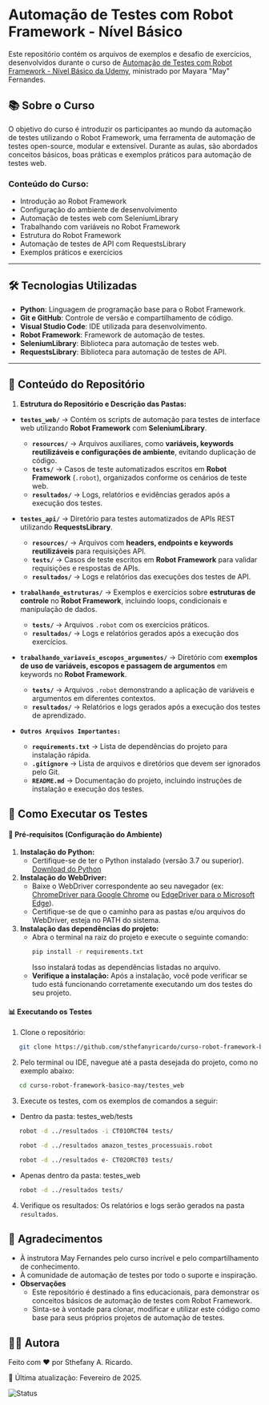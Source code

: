 # Automação de Testes com Robot Framework - Nível Básico

Este repositório contém os arquivos de exemplos e desafio de exercícios, desenvolvidos durante o curso de [Automação de Testes com Robot Framework - Nível Básico da Udemy](https://www.udemy.com/course/automacao-de-testes-com-robot-framework-basico/), ministrado por Mayara "May" Fernandes. 

## 📚 Sobre o Curso

O objetivo do curso é introduzir os participantes ao mundo da automação de testes utilizando o Robot Framework, uma ferramenta de automação de testes open-source, modular e extensível. Durante as aulas, são abordados conceitos básicos, boas práticas e exemplos práticos para automação de testes web.

### Conteúdo do Curso:
- Introdução ao Robot Framework
- Configuração do ambiente de desenvolvimento
- Automação de testes web com SeleniumLibrary
- Trabalhando com variáveis no Robot Framework
- Estrutura do Robot Framework
- Automação de testes de API com RequestsLibrary
- Exemplos práticos e exercícios

---

## 🛠️ Tecnologias Utilizadas

- **Python**: Linguagem de programação base para o Robot Framework.
- **Git e GitHub**: Controle de versão e compartilhamento de código.
- **Visual Studio Code**: IDE utilizada para desenvolvimento.
- **Robot Framework**: Framework de automação de testes.
- **SeleniumLibrary**: Biblioteca para automação de testes web.
- **RequestsLibrary**: Biblioteca para automação de testes de API.

---

## 📁 Conteúdo do Repositório  
1. **Estrutura do Repositório e Descrição das Pastas:**

- **`testes_web/`** → Contém os scripts de automação para testes de interface web utilizando **Robot Framework** com **SeleniumLibrary**.  
  - **`resources/`** → Arquivos auxiliares, como **variáveis, keywords reutilizáveis e configurações de ambiente**, evitando duplicação de código.  
  - **`tests/`** → Casos de teste automatizados escritos em **Robot Framework** (`.robot`), organizados conforme os cenários de teste web.  
  - **`resultados/`** → Logs, relatórios e evidências gerados após a execução dos testes.  

- **`testes_api/`** → Diretório para testes automatizados de APIs REST utilizando **RequestsLibrary**.  
  - **`resources/`** → Arquivos com **headers, endpoints e keywords reutilizáveis** para requisições API.  
  - **`tests/`** → Casos de teste escritos em **Robot Framework** para validar requisições e respostas de APIs.  
  - **`resultados/`** → Logs e relatórios das execuções dos testes de API.  

- **`trabalhando_estruturas/`** → Exemplos e exercícios sobre **estruturas de controle** no **Robot Framework**, incluindo loops, condicionais e manipulação de dados.  
  - **`tests/`** → Arquivos `.robot` com os exercícios práticos.  
  - **`resultados/`** → Logs e relatórios gerados após a execução dos exercícios.  

- **`trabalhando_variaveis_escopos_argumentos/`** → Diretório com **exemplos de uso de variáveis, escopos e passagem de argumentos** em keywords no **Robot Framework**.  
  - **`tests/`** → Arquivos `.robot` demonstrando a aplicação de variáveis e argumentos em diferentes contextos.  
  - **`resultados/`** → Relatórios e logs gerados após a execução dos testes de aprendizado.  

- **`Outros Arquivos Importantes:`**  
  - **`requirements.txt`** → Lista de dependências do projeto para instalação rápida.  
  - **`.gitignore`** → Lista de arquivos e diretórios que devem ser ignorados pelo Git.  
  - **`README.md`** → Documentação do projeto, incluindo instruções de instalação e execução dos testes.  

## 🤖 Como Executar os Testes
#### 🔧 Pré-requisitos (Configuração do Ambiente)
  1. **Instalação do Python:**
     - Certifique-se de ter o Python instalado (versão 3.7 ou superior). [Download do Python](https://www.python.org/downloads/)
  2. **Instalação do WebDriver:**
     - Baixe o WebDriver correspondente ao seu navegador (ex: [ChromeDriver para Google Chrome](https://googlechromelabs.github.io/chrome-for-testing/) ou [EdgeDriver para o Microsoft Edge](https://developer.microsoft.com/pt-br/microsoft-edge/tools/webdriver)).
     - Certifique-se de que o caminho para as pastas e/ou arquivos do WebDriver, esteja no PATH do sistema. 
  3. **Instalação das dependências do projeto:**
     - Abra o terminal na raiz do projeto e execute o seguinte comando:
       ```bash
       pip install -r requirements.txt
       ```
       Isso instalará todas as dependências listadas no arquivo.
     - **Verifique a instalação:**
       Após a instalação, você pode verificar se tudo está funcionando corretamente executando um dos testes do seu projeto.

#### 📊 Executando os Testes
1. Clone o repositório:
```bash
   git clone https://github.com/sthefanyricardo/curso-robot-framework-basico-may.git
```
2. Pelo terminal ou IDE, navegue até a pasta desejada do projeto, como no exemplo abaixo:
```bash
   cd curso-robot-framework-basico-may/testes_web
```
3. Execute os testes, com os exemplos de comandos a seguir:
- Dentro da pasta: testes_web/tests
```bash
   robot -d ../resultados -i CT01ORCT04 tests/
```
```bash
   robot -d ../resultados amazon_testes_processuais.robot
```
```bash
   robot -d ../resultados e- CT02ORCT03 tests/
```
- Apenas dentro da pasta: testes_web
```bash
   robot -d ../resultados tests/
```
4. Verifique os resultados:
  Os relatórios e logs serão gerados na pasta ```resultados```.

## 📌 Agradecimentos
- À instrutora May Fernandes pelo curso incrível e pelo compartilhamento de conhecimento.
- À comunidade de automação de testes por todo o suporte e inspiração.
- **Observações**
  - Este repositório é destinado a fins educacionais, para demonstrar os conceitos básicos de automação de testes com Robot Framework.
  - Sinta-se à vontade para clonar, modificar e utilizar este código como base para seus próprios projetos de automação de testes.

## 🙋‍♀️ Autora
Feito com ❤️ por Sthefany A. Ricardo.

📅 Última atualização: Fevereiro de 2025.

![Status](https://img.shields.io/badge/status-em%20desenvolvimento-yellow)
